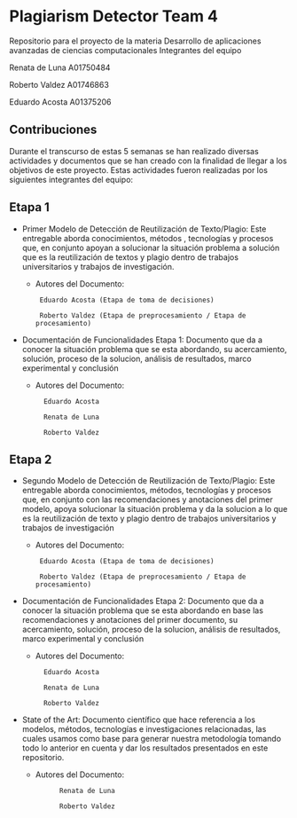 # Plagiarism Detector Team 4

Repositorio para el proyecto de la materia Desarrollo de aplicaciones avanzadas de ciencias computacionales
Integrantes del equipo

Renata de Luna A01750484

Roberto Valdez A01746863

Eduardo Acosta A01375206


## Contribuciones

Durante el transcurso de estas 5 semanas se han realizado diversas actividades y documentos que se han creado con la finalidad de llegar a los objetivos de este proyecto. Estas actividades fueron realizadas por los siguientes integrantes del equipo:

## Etapa 1

* Primer Modelo de Detección de Reutilización de Texto/Plagio: Este entregable aborda conocimientos, métodos , tecnologías y procesos que, en conjunto apoyan a solucionar la situación problema a solución que es  la reutilización de textos y plagio dentro de trabajos universitarios y trabajos de investigación.

     * Autores del Documento:
	 
	        Eduardo Acosta (Etapa de toma de decisiones)

	        Roberto Valdez (Etapa de preprocesamiento / Etapa de procesamiento)
 

* Documentación de Funcionalidades Etapa 1: Documento que da a conocer la situación problema que se esta abordando, su acercamiento, solución, proceso de la solucion, análisis de resultados, marco experimental y conclusión 
    * Autores del Documento:

	        Eduardo Acosta 

	        Renata de Luna

	        Roberto Valdez
 
## Etapa 2

* Segundo Modelo de Detección de Reutilización de Texto/Plagio: Este entregable aborda conocimientos, métodos, tecnologías y procesos que, en conjunto con las recomendaciones y anotaciones del primer modelo, apoya solucionar la situación problema  y da la solucion a lo que es la reutilización de texto  y plagio dentro de trabajos universitarios y trabajos de  investigación 

     * Autores del Documento:

	        Eduardo Acosta (Etapa de toma de decisiones)

	        Roberto Valdez (Etapa de preprocesamiento / Etapa de procesamiento)

* Documentación de Funcionalidades Etapa 2: Documento que da a conocer la situación problema que se esta abordando en base las recomendaciones y anotaciones del primer documento, su acercamiento, solución, proceso de la solucion, análisis de resultados, marco experimental y conclusión 
    * Autores del Documento:

	        Eduardo Acosta 

	        Renata de Luna

	        Roberto Valdez

* State of the Art: Documento científico que hace referencia a los modelos, métodos, tecnologías e investigaciones relacionadas, las cuales usamos como base para generar nuestra metodología tomando todo lo anterior en cuenta y dar los resultados presentados en este repositorio.
    * Autores del Documento:

                Renata de Luna

                Roberto Valdez

 